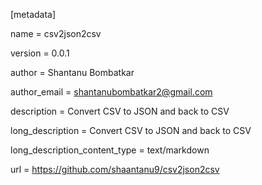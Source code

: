 [metadata]

name = csv2json2csv

version = 0.0.1

author = Shantanu Bombatkar

author_email = shantanubombatkar2@gmail.com

description = Convert CSV to JSON and back to CSV

long_description = Convert CSV to JSON and back to CSV

long_description_content_type = text/markdown

url = https://github.com/shaantanu9/csv2json2csv

